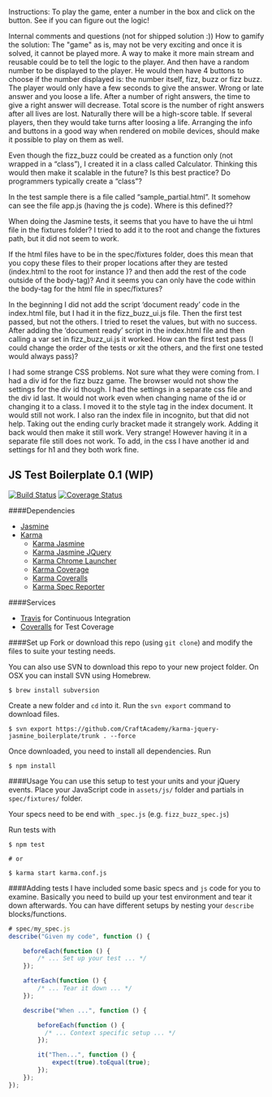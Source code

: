 Instructions:
To play the game, enter a number in the box and click on the button.
See if you can figure out the logic!


Internal comments and questions (not for shipped solution :))
How to gamify the solution: The "game" as is, may not be very exciting and once it is solved, it cannot be played more. A way to make it more main stream and reusable could be to tell the logic to the player. And then have a random number to be displayed to the player. He would then have 4 buttons to choose if the number displayed is: the number itself, fizz, buzz or fizz buzz. The player would only have a few seconds to give the answer. Wrong or late answer and you loose a life. After a number of right answers, the time to give a right answer will decrease. Total score is the number of right answers after all lives are lost. Naturally there will be a high-score table. If several players, then they would take turns after loosing a life. Arranging the info and buttons in a good way when rendered on mobile devices, should make it possible to play on them as well.

Even though the fizz_buzz could be created as a function only (not wrapped in a “class”), I created it in a class called Calculator. Thinking this would then make it scalable in the future? Is this best practice? Do programmers typically create a “class”?

In the test sample there is a file called “sample_partial.html”. It somehow can see the file app.js (having the js code). Where is this defined??

When doing the Jasmine tests, it seems that you have to have the ui html file in the fixtures folder? I tried to add it to the root and change the fixtures path, but it did not seem to work.

If the html files have to be in the spec/fixtures folder, does this mean that you copy these files to their proper locations after they are tested (index.html to the root for instance )? and then add the rest of the code outside of the body-tag)?
And it seems you can only have the code within the body-tag for the html file in spec/fixtures?

In the beginning I did not add the script ‘document ready’ code in the index.html file, but I had it in the fizz_buzz_ui.js file. Then the first test passed, but not the others. I tried to reset the values, but with no success. After adding the ‘document ready’ script in the index.html file and then calling a var set in fizz_buzz_ui.js it worked.
How can the first test pass (I could change the order of the tests or xit the others, and the first one tested would always pass)?

I had some strange CSS problems. Not sure what they were coming from. I had a div id for the fizz buzz game. The browser would not show the settings for the div id though. I had the settings in a separate css file and the div id last. It would not work even when changing name of the id or changing it to a class. I moved it to the style tag in the index document. It would still not work. I also ran the index file in incognito, but that did not help. Taking out the ending curly bracket made it strangely work. Adding it back would then make it still work. Very strange! However having it in a separate file still does not work. To add, in the css I have another id and settings for h1 and they both work fine.



## JS Test Boilerplate 0.1 (WIP)
[![Build Status](https://travis-ci.org/CraftAcademy/karma-jquery-jasmine_boilerplate.svg?branch=master)](https://travis-ci.org/CraftAcademy/karma-jquery-jasmine_boilerplate)
[![Coverage Status](https://coveralls.io/repos/github/CraftAcademy/karma-jquery-jasmine_boilerplate/badge.svg?branch=master)](https://coveralls.io/github/CraftAcademy/karma-jquery-jasmine_boilerplate?branch=master)

####Dependencies
* [Jasmine](https://github.com/jasmine/jasmine)
* [Karma](https://github.com/karma-runner/karma)
  - [Karma Jasmine](https://github.com/karma-runner/karma-jasmine)
  - [Karma Jasmine JQuery](https://github.com/bessdsv/karma-jasmine-jquery)
  - [Karma Chrome Launcher](https://github.com/karma-runner/karma-chrome-launcher)
  - [Karma Coverage](https://github.com/karma-runner/karma-coverage)
  - [Karma Coveralls](https://github.com/caitp/karma-coveralls)
  - [Karma Spec Reporter](https://github.com/mlex/karma-spec-reporter)

####Services
* [Travis](https://travis-ci.org/) for Continuous Integration
* [Coveralls](https://coveralls.io/) for Test Coverage

####Set up
Fork or download this repo (using `git clone`) and modify the files to suite your testing needs.

You can also use SVN to download this repo to your new project folder. On OSX you can install SVN using Homebrew.
```
$ brew install subversion
```

Create a new folder and `cd` into it. Run the `svn export` command to download files.

```
$ svn export https://github.com/CraftAcademy/karma-jquery-jasmine_boilerplate/trunk . --force
```
Once downloaded, you need to install all dependencies. Run
```
$ npm install
```

####Usage
You can use this setup to test your units and your jQuery events. Place your JavaScript code in `assets/js/` folder and partials in `spec/fixtures/` folder.

Your specs need to be end with `_spec.js` (e.g. `fizz_buzz_spec.js`)

Run tests with
```
$ npm test

# or

$ karma start karma.conf.js
```

####Adding tests
I have included some basic specs and `js` code for you to examine. Basically you need to build up your test environment and tear it down afterwards.
You can have different setups by nesting your `describe` blocks/functions.

```javascript
# spec/my_spec.js
describe("Given my code", function () {

	beforeEach(function () {
		/* ... Set up your test ... */
	});

	afterEach(function () {
		/* ... Tear it down ... */
	});

	describe("When ...", function () {

		beforeEach(function () {
		  /* ... Context specific setup ... */
		});

		it("Then...", function () {
			expect(true).toEqual(true);
		});
	});
});
```
